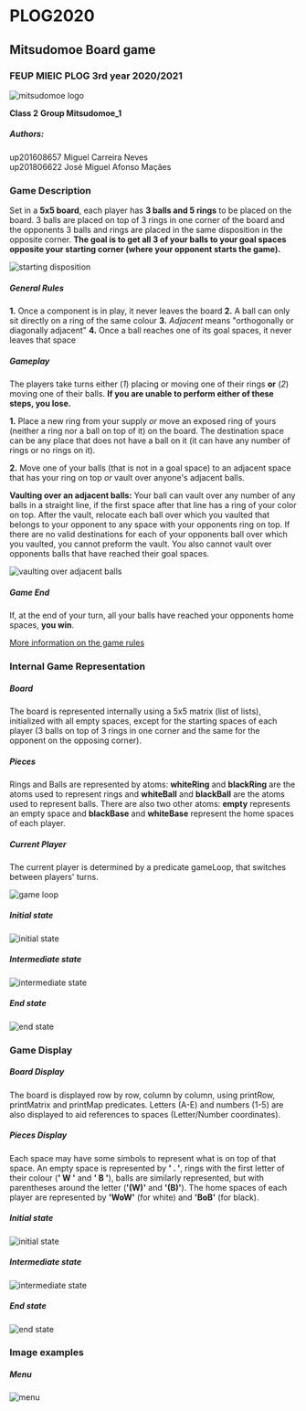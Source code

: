 # PLOG2020
## Mitsudomoe Board game
### FEUP MIEIC PLOG 3rd year 2020/2021

![mitsudomoe logo](./docs/logo.png "Mitsudomoe Logo")

__Class 2__
__Group Mitsudomoe_1__

##### Authors:
up201608657 Miguel Carreira Neves  
up201806622 José Miguel Afonso Maçães

### Game Description

Set in a __5x5 board__, each player has __3 balls and 5 rings__ to be placed on the board. 3 balls are placed on top of 3 rings in one corner of the board and the opponents 3 balls and rings are placed in the same disposition in the opposite corner. __The goal is to get all 3 of your balls to your goal spaces opposite your starting corner (where your opponent starts the game).__

![starting disposition](./docs/starting_disposition.png "Starting Disposition")

##### General Rules
__1.__ Once a component is in play, it never leaves the board
__2.__ A ball can only sit directly on a ring of the same colour
__3.__ _Adjacent_ means "orthogonally or diagonally adjacent"
__4.__ Once a ball reaches one of its goal spaces, it never leaves that space

##### Gameplay
The players take turns either (_1_) placing or moving one of their rings __or__ (_2_) moving one of their balls. __If you are unable to perform either of these steps, you lose.__

__1.__ Place a new ring from your supply _or_ move an exposed ring of yours (neither a ring nor a ball on top of it) on the board. The destination space can be any place that does not have a ball on it (it can have any number of rings or no rings on it).

__2.__ Move one of your balls (that is not in a goal space) to an adjacent space that has your ring on top _or_ vault over anyone's adjacent balls.

__Vaulting over an adjacent balls:__ Your ball can vault over any number of any balls in a straight line, if the first space after that line has a ring of your color on top. After the vault, relocate each ball over which you vaulted that belongs to your opponent to any space with your opponents ring on top. If there are no valid destinations for each of your opponents ball over which you vaulted, you cannot preform the vault. You also cannot vault over opponents balls that have reached their goal spaces.

![vaulting over adjacent balls](./docs/vault.png "Vaulting Over Adjacent Balls")

##### Game End
If, at the end of your turn, all your balls have reached your opponents home spaces, __you win__.

[More information on the game rules](https://nestorgames.com/rulebooks/MITSUDOMOE_EN.pdf)

### Internal Game Representation

##### Board
The board is represented internally using a 5x5 matrix (list of lists), initialized with all empty spaces, except for the starting spaces of each player (3 balls on top of 3 rings in one corner and the same for the opponent on the opposing corner).

##### Pieces
Rings and Balls are represented by atoms: __whiteRing__ and __blackRing__ are the atoms used to represent rings and __whiteBall__ and __blackBall__ are the atoms used to represent balls.
There are also two other atoms: __empty__ represents an empty space and __blackBase__ and __whiteBase__ represent the home spaces of each player.

##### Current Player
The current player is determined by a predicate gameLoop, that switches between players' turns.

![game loop](./docs/gameLoop_prolog.png "gameLoop Code")

##### Initial state
![initial state](./docs/initial_state_prolog.png "Initial State Code")

##### Intermediate state
![intermediate state](./docs/intermediate_state_prolog.png "Intermediate State Code")

##### End state
![end state](./docs/end_state_prolog.png "End State Code")

### Game Display

##### Board Display
The board is displayed row by row, column by column, using printRow, printMatrix and printMap predicates. Letters (A-E) and numbers (1-5) are also displayed to aid references to spaces (Letter/Number coordinates).

##### Pieces Display
Each space may have some simbols to represent what is on top of that space. An empty space is represented by __' . '__, rings with the first letter of their colour (__' W '__ and __' B '__), balls are similarly represented, but with parentheses around the letter (__'(W)'__ and __'(B)'__). The home spaces of each player are represented by __'WoW'__ (for white) and __'BoB'__ (for black).

##### Initial state
![initial state](./docs/initial_state.png "Initial State Representation")

##### Intermediate state
![intermediate state](./docs/intermediate_state.png "Intermediate State Representation")

##### End state
![end state](./docs/end_state.png "End State Representation")

### Image examples
##### Menu
![menu](./docs/menu.png "Menu")